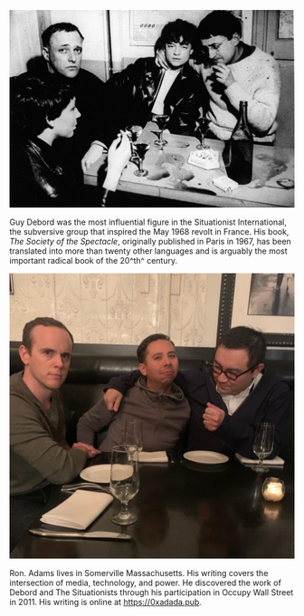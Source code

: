 <div class="page-break-before"></div>

![Guy Debord (right)](images/author.jpg)

Guy Debord was the most influential figure in the Situationist International,
the subversive group that inspired the May 1968 revolt in France. His book, _The
Society of the Spectacle_, originally published in Paris in 1967, has been
translated into more than twenty other languages and is arguably the most
important radical book of the 20^th^ century.

![Ron. Adams (left)](images/translator.jpg)

Ron. Adams lives in Somerville Massachusetts. His writing covers the
intersection of media, technology, and power. He discovered the work of Debord
and The Situationists through his participation in Occupy Wall Street in 2011.
His writing is online at https://0xadada.pub.
